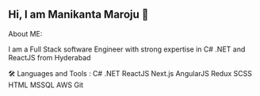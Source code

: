 ## Hi, I am Manikanta Maroju 👋

About ME:

I am a Full Stack software Engineer with strong expertise in C# .NET and ReactJS from Hyderabad
<!--
**pavanmani/pavanmani** is a ✨ _special_ ✨ repository because its `README.md` (this file) appears on your GitHub profile.

Here are some ideas to get you started:

- 🔭 I’m currently working on ...
- 🌱 I’m currently learning ...
- 👯 I’m looking to collaborate on ...
- 🤔 I’m looking for help with ...
- 💬 Ask me about ...
- 📫 How to reach me: ...
- 😄 Pronouns: ...
- ⚡ Fun fact: ...
-->
🛠️ Languages and Tools :
C#  .NET ReactJS  Next.js  AngularJS  Redux  SCSS  HTML  MSSQL AWS  Git
